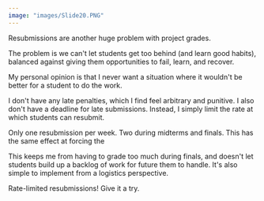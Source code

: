 ```yaml
---
image: "images/Slide20.PNG"
---
```


Resubmissions are another huge problem with project grades. 

The problem is we can't let students get too behind (and learn good habits), balanced against giving them opportunities to fail, learn, and recover.

My personal opinion is that I never want a situation where it wouldn't be better for a student to do the work.

I don't have any late penalties, which I find feel arbitrary and punitive. I also don't have a deadline for late submissions. Instead, I simply limit the rate at which students can resubmit.

Only one resubmission per week. Two during midterms and finals. This has the same effect at forcing the

This keeps me from having to grade too much during finals, and doesn't let students build up a backlog of work for future them to handle. It's also simple to implement from a logistics perspective.

Rate-limited resubmissions! Give it a try.